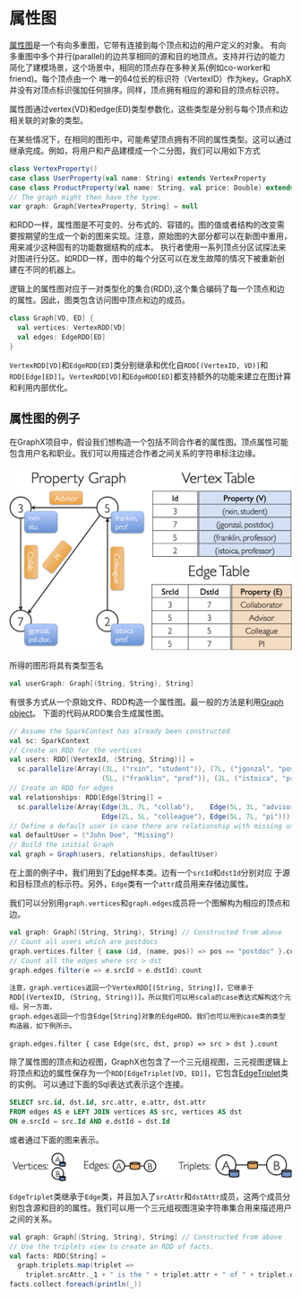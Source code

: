 # 属性图

[属性图](https://spark.apache.org/docs/latest/api/scala/index.html#org.apache.spark.graphx.Graph)是一个有向多重图，它带有连接到每个顶点和边的用户定义的对象。
有向多重图中多个并行(parallel)的边共享相同的源和目的地顶点。支持并行边的能力简化了建模场景，这个场景中，相同的顶点存在多种关系(例如co-worker和friend)。每个顶点由一个
唯一的64位长的标识符（VertexID）作为key。GraphX并没有对顶点标识强加任何排序。同样，顶点拥有相应的源和目的顶点标识符。

属性图通过vertex(VD)和edge(ED)类型参数化，这些类型是分别与每个顶点和边相关联的对象的类型。

在某些情况下，在相同的图形中，可能希望顶点拥有不同的属性类型。这可以通过继承完成。例如，将用户和产品建模成一个二分图，我们可以用如下方式

```scala
class VertexProperty()
case class UserProperty(val name: String) extends VertexProperty
case class ProductProperty(val name: String, val price: Double) extends VertexProperty
// The graph might then have the type:
var graph: Graph[VertexProperty, String] = null
```
和RDD一样，属性图是不可变的、分布式的、容错的。图的值或者结构的改变需要按期望的生成一个新的图来实现。注意，原始图的大部分都可以在新图中重用，用来减少这种固有的功能数据结构的成本。
执行者使用一系列顶点分区试探法来对图进行分区。如RDD一样，图中的每个分区可以在发生故障的情况下被重新创建在不同的机器上。

逻辑上的属性图对应于一对类型化的集合(RDD),这个集合编码了每一个顶点和边的属性。因此，图类包含访问图中顶点和边的成员。

```scala
class Graph[VD, ED] {
  val vertices: VertexRDD[VD]
  val edges: EdgeRDD[ED]
}
```

`VertexRDD[VD]`和`EdgeRDD[ED]`类分别继承和优化自`RDD[(VertexID, VD)]`和`RDD[Edge[ED]]`。`VertexRDD[VD]`和`EdgeRDD[ED]`都支持额外的功能来建立在图计算和利用内部优化。

## 属性图的例子

在GraphX项目中，假设我们想构造一个包括不同合作者的属性图。顶点属性可能包含用户名和职业。我们可以用描述合作者之间关系的字符串标注边缘。

![属性图](../img/property_graph.png)

所得的图形将具有类型签名

```scala
val userGraph: Graph[(String, String), String]
```
有很多方式从一个原始文件、RDD构造一个属性图。最一般的方法是利用[Graph object](https://spark.apache.org/docs/latest/api/scala/index.html#org.apache.spark.graphx.Graph$)。
下面的代码从RDD集合生成属性图。

```scala
// Assume the SparkContext has already been constructed
val sc: SparkContext
// Create an RDD for the vertices
val users: RDD[(VertexId, (String, String))] =
  sc.parallelize(Array((3L, ("rxin", "student")), (7L, ("jgonzal", "postdoc")),
                       (5L, ("franklin", "prof")), (2L, ("istoica", "prof"))))
// Create an RDD for edges
val relationships: RDD[Edge[String]] =
  sc.parallelize(Array(Edge(3L, 7L, "collab"),    Edge(5L, 3L, "advisor"),
                       Edge(2L, 5L, "colleague"), Edge(5L, 7L, "pi")))
// Define a default user in case there are relationship with missing user
val defaultUser = ("John Doe", "Missing")
// Build the initial Graph
val graph = Graph(users, relationships, defaultUser)
```
在上面的例子中，我们用到了[Edge](https://spark.apache.org/docs/latest/api/scala/index.html#org.apache.spark.graphx.Edge)样本类。边有一个`srcId`和`dstId`分别对应
于源和目标顶点的标示符。另外，`Edge`类有一个`attr`成员用来存储边属性。

我们可以分别用`graph.vertices`和`graph.edges`成员将一个图解构为相应的顶点和边。

```scala
val graph: Graph[(String, String), String] // Constructed from above
// Count all users which are postdocs
graph.vertices.filter { case (id, (name, pos)) => pos == "postdoc" }.count
// Count all the edges where src > dst
graph.edges.filter(e => e.srcId > e.dstId).count
```

```
注意，graph.vertices返回一个VertexRDD[(String, String)]，它继承于 RDD[(VertexID, (String, String))]。所以我们可以用scala的case表达式解构这个元组。另一方面，
graph.edges返回一个包含Edge[String]对象的EdgeRDD。我们也可以用到case类的类型构造器，如下例所示。

graph.edges.filter { case Edge(src, dst, prop) => src > dst }.count
```

除了属性图的顶点和边视图，GraphX也包含了一个三元组视图，三元视图逻辑上将顶点和边的属性保存为一个`RDD[EdgeTriplet[VD, ED]]`，它包含[EdgeTriplet](https://spark.apache.org/docs/latest/api/scala/index.html#org.apache.spark.graphx.EdgeTriplet)类的实例。
可以通过下面的Sql表达式表示这个连接。
```sql
SELECT src.id, dst.id, src.attr, e.attr, dst.attr
FROM edges AS e LEFT JOIN vertices AS src, vertices AS dst
ON e.srcId = src.Id AND e.dstId = dst.Id
```

或者通过下面的图来表示。

![triplet](../img/triplet.png)

`EdgeTriplet`类继承于`Edge`类，并且加入了`srcAttr`和`dstAttr`成员，这两个成员分别包含源和目的的属性。我们可以用一个三元组视图渲染字符串集合用来描述用户之间的关系。

```scala
val graph: Graph[(String, String), String] // Constructed from above
// Use the triplets view to create an RDD of facts.
val facts: RDD[String] =
  graph.triplets.map(triplet =>
    triplet.srcAttr._1 + " is the " + triplet.attr + " of " + triplet.dstAttr._1)
facts.collect.foreach(println(_))
```


